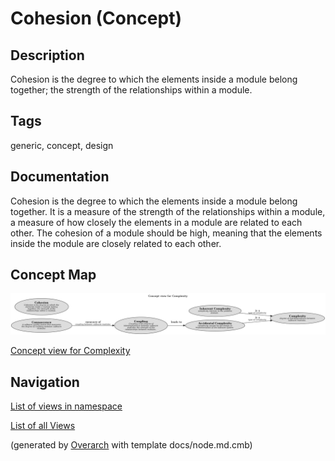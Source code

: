 
# Cohesion (Concept)
## Description
Cohesion is the degree to which the elements inside a module belong together; the strength of the relationships within a module.


## Tags
generic, concept, design

## Documentation
Cohesion is the degree to which the elements inside a module belong together.
It is a measure of the strength of the relationships within a module, a measure
of how closely the elements in a module are related to each other.
The cohesion of a module should be high, meaning that the elements inside the module
are closely related to each other.

## Concept Map
![Concept view for Complexity](../../software-development/complexity/concept-view.png)

[Concept view for Complexity](../../software-development/complexity/concept-view.md)


## Navigation
[List of views in namespace](./views-in-namespace.md)

[List of all Views](../../views.md)


(generated by [Overarch](https://github.com/soulspace-org/overarch) with template docs/node.md.cmb)
